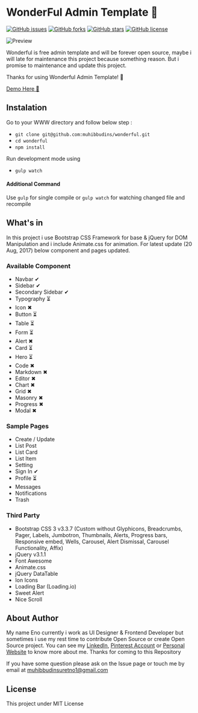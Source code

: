 # WonderFul Admin Template 🚧

[![GitHub issues](https://img.shields.io/github/issues/muhibbudins/wonderful.svg)](https://github.com/muhibbudins/wonderful/issues)
[![GitHub forks](https://img.shields.io/github/forks/muhibbudins/wonderful.svg)](https://github.com/muhibbudins/wonderful/network)
[![GitHub stars](https://img.shields.io/github/stars/muhibbudins/wonderful.svg)](https://github.com/muhibbudins/wonderful/stargazers)
[![GitHub license](https://img.shields.io/badge/license-MIT-blue.svg)](https://raw.githubusercontent.com/muhibbudins/wonderful/master/LICENSE)

![Preview](https://muhibbudins.github.io/wonderful/img/preview.png)

Wonderful is free admin template and will be forever open source, maybe i will late for maintenance this project because something reason. But i promise to maintenance and update this project.

Thanks for using Wonderful Admin Template! 🙏

[Demo Here 🍋](https://muhibbudins.github.io/wonderful/)

## Instalation

Go to your WWW directory and follow below step :

- `git clone git@github.com:muhibbudins/wonderful.git`
- `cd wonderful`
- `npm install`

Run development mode using

- `gulp watch`

#### Additional Command

Use `gulp` for single compile or `gulp watch` for watching changed file and recompile

## What's in

In this project i use Bootstrap CSS Framework for base & jQuery for DOM Manipulation and i include Animate.css for animation. For latest update (20 Aug, 2017) below component and pages updated.

### Available Component

- Navbar ✔
- Sidebar ✔
- Secondary Sidebar ✔
- Typography ⏳
- Icon ✖
- Button ⏳
- Table ⏳
- Form ⏳
- Alert ✖
- Card ⏳
- Hero ⏳
- Code ✖
- Markdown ✖
- Editor ✖
- Chart ✖
- Grid ✖
- Masonry ✖
- Progress ✖
- Modal ✖

### Sample Pages

- Create / Update
- List Post
- List Card
- List Item
- Setting
- Sign In ✔
- Profile ⏳
- Messages
- Notifications
- Trash

### Third Party

- Bootstrap CSS 3 v3.3.7 (Custom without Glyphicons, Breadcrumbs, Pager, Labels, Jumbotron, Thumbnails, Alerts, Progress bars, Responsive embed, Wells, Carousel, Alert Dismissal, Carousel Functionality, Affix)
- jQuery v3.1.1
- Font Awesome
- Animate.css
- jQuery DataTable
- Ion Icons
- Loading Bar (Loading.io)
- Sweet Alert
- Nice Scroll

## About Author

My name Eno currently i work as UI Designer & Frontend Developer but sometimes i use my rest time to contribute Open Source or create Open Source project. You can see my [LinkedIn](https://www.linkedin.com/in/muhibbudins/), [Pinterest Account](https://id.pinterest.com/msuretno/) or [Personal Website](https://muhibbudins.github.io/) to know more about me. Thanks for coming to this Repository

If you have some question please ask on the Issue page or touch me by email at muhibbudinsuretno1@gmail.com

## License

This project under MIT License